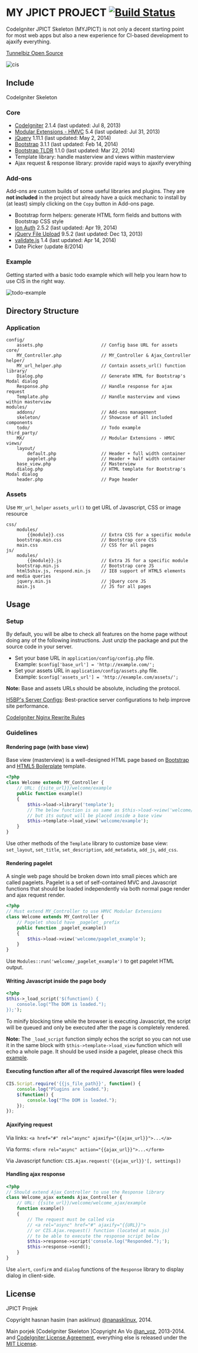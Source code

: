 MY JPICT  PROJECT [![Build Status](https://travis-ci.org/anvoz/CodeIgniter-Skeleton.png?branch=master)](https://travis-ci.org/anvoz/CodeIgniter-Skeleton)
====================

CodeIgniter JPICT Skeleton (MYJPICT) is not only a decent starting point for most web apps but also a new experience for CI-based development to ajaxify everything.

[Tunnelbiz Open Source](http://opensource.tunnelbiz.com)

![cis](https://cloud.githubusercontent.com/assets/4688035/2561535/471eba12-b81c-11e3-93d2-130d011f6b13.PNG)

## Include

CodeIgniter Skeleton

### Core

* [CodeIgniter](https://github.com/EllisLab/CodeIgniter) 2.1.4 (last updated: Jul 8, 2013)
* [Modular Extensions - HMVC](https://bitbucket.org/wiredesignz/codeigniter-modular-extensions-hmvc) 5.4 (last updated: Jul 31, 2013)
* [jQuery](https://github.com/jquery/jquery) 1.11.1 (last updated: May 2, 2014)
* [Bootstrap](https://github.com/twbs/bootstrap) 3.1.1 (last updated: Feb 14, 2014)
* [Bootstrap TLDR](https://github.com/anvoz/bootstrap-tldr) 1.1.0 (last updated: Mar 22, 2014)
* Template library: handle masterview and views within masterview
* Ajax request & response library: provide rapid ways to ajaxify everything

### Add-ons

Add-ons are custom builds of some useful libraries and plugins. They are **not included** in the project but already have a quick mechanic to install by (at least) simply clicking on the `Copy` button in Add-ons page.

* Bootstrap form helpers: generate HTML form fields and buttons with Bootstrap CSS style
* [Ion Auth](https://github.com/benedmunds/CodeIgniter-Ion-Auth) 2.5.2 (last updated: Apr 19, 2014)
* [jQuery File Upload](https://github.com/blueimp/jQuery-File-Upload) 9.5.2 (last updated: Dec 13, 2013)
* [validate.js](https://github.com/rickharrison/validate.js) 1.4 (last updated: Apr 14, 2014)
* Date Picker (update 8/2014)

### Example

Getting started with a basic todo example which will help you learn how to use CIS in the right way.

![todo-example](https://cloud.githubusercontent.com/assets/4688035/2561537/557533de-b81c-11e3-8590-8fd4c11ab30b.PNG)

## Directory Structure

### Application

```
config/
    assets.php                      // Config base URL for assets
core/
    MY_Controller.php               // MY_Controller & Ajax_Controller
helper/
    MY_url_helper.php               // Contain assets_url() function
library/
    Dialog.php                      // Generate HTML for Bootstrap's Modal dialog
    Response.php                    // Handle response for ajax request
    Template.php                    // Handle masterview and views within masterview
modules/
    addons/                         // Add-ons management
    skeleton/                       // Showcase of all included components
    todo/                           // Todo example
third_party/
    MX/                             // Modular Extensions - HMVC
views/
    layout/
        default.php                 // Header + full width container
        pagelet.php                 // Header + half width container
    base_view.php                   // Masterview
    dialog.php                      // HTML template for Bootstrap's Modal dialog
    header.php                      // Page header
```

### Assets

Use `MY_url_helper` `assets_url()` to get URL of Javascript, CSS or image resource

```
css/
    modules/
        {{module}}.css              // Extra CSS for a specific module
    bootstrap.min.css               // Bootstrap core CSS
    main.css                        // CSS for all pages
js/
    modules/
        {{module}}.js               // Extra JS for a specific module
    bootstrap.min.js                // Bootstrap core JS
    html5shiv.js, respond.min.js    // IE8 support of HTML5 elements and media queries
    jquery.min.js                   // jQuery core JS
    main.js                         // JS for all pages
```

## Usage

### Setup

By default, you will be albe to check all features on the home page without doing any of the following instructions. Just unzip the package and put the source code in your server.

* Set your base URL in `application/config/config.php` file.  
Example: `$config['base_url'] = 'http://example.com/';`
* Set your assets URL in `application/config/assets.php` file.  
Example: `$config['assets_url'] = 'http://example.com/assets/';`

**Note:** Base and assets URLs should be absolute, including the protocol.

[H5BP's Server Configs](https://github.com/h5bp/server-configs): Best-practice server configurations to help improve site performance.

[CodeIgniter Nginx Rewrite Rules](https://github.com/anvoz/CodeIgniter-Skeleton/wiki/CodeIgniter-Nginx-Rewrite-Rules)

### Guidelines

#### Rendering page (with base view)

Base view (masterview) is a well-designed HTML page based on [Bootstrap](https://github.com/twbs/bootstrap) and [HTML5 Boilerplate](https://github.com/h5bp/html5-boilerplate) template.
```php
<?php
class Welcome extends MY_Controller {
    // URL: {{site_url}}/welcome/example
    public function example()
    {
        $this->load->library('template');
        // The below function is as same as $this->load->view('welcome/example')
        // but its output will be placed inside a base view
        $this->template->load_view('welcome/example');
    }
}
```
Use other methods of the `Template` library to customize base view: `set_layout`, `set_title`, `set_description`, `add_metadata`, `add_js`, `add_css`.

#### Rendering pagelet

A single web page should be broken down into small pieces which are called pagelets. Pagelet is a set of self-contained MVC and Javascript functions that should be loaded independently via both normal page render and ajax request render.
```php
<?php
// Must extend MY_Controller to use HMVC Modular Extensions
class Welcome extends MY_Controller {
    // Pagelet should have _pagelet_ prefix
    public function _pagelet_example()
    {
        $this->load->view('welcome/pagelet_example');
    }
}
```
Use `Modules::run('welcome/_pagelet_example')` to get pagelet HTML output.

#### Writing Javascript inside the page body
```php
<?php
$this->_load_script('$(function() {
    console.log("The DOM is loaded.");
});');
```
To minify blocking time while the browser is executing Javascript, the script will be queued and only be executed after the page is completely rendered.

**Note:** The `_load_script` function simply echos the script so you can not use it in the same block with `$this->template->load_view` function which will echo a whole page. It should be used inside a pagelet, please check this [example](https://github.com/anvoz/CodeIgniter-Skeleton/blob/master/application/modules/addons/data/validate_js/controllers/form_validation_example.php#L67-L77).

#### Executing function after all of the required Javascript files were loaded
```js
CIS.Script.require('{{js_file_path}}', function() {
    console.log("Plugins are loaded.");
    $(function() {
        console.log("The DOM is loaded.");
    });
});
```

#### Ajaxifying request
Via links: `<a href="#" rel="async" ajaxify="{{ajax_url}}">...</a>`

Via forms: `<form rel="async" action="{{ajax_url}}">...</form>`

Via Javascript function: `CIS.Ajax.request('{{ajax_url}}'[, settings])`

#### Handling ajax response
```php
<?php
// Should extend Ajax_Controller to use the Response library
class Welcome_ajax extends Ajax_Controller {
    // URL: {{site_url}}/welcome/welcome_ajax/example
    function example()
    {
        // The request must be called via
        // <a rel="async" href="#" ajaxify="{{URL}}">
        // or CIS.Ajax.request() function (located at main.js)
        // to be able to execute the response script below
        $this->response->script('console.log("Responded.");');
        $this->response->send();
    }
}
```
Use `alert`, `confirm` and `dialog` functions of the `Response` library to display dialog in client-side.

## License
JPICT Projek

Copyright hasnan hasim (nan asklinux) [@nanasklinux](https://twitter.com/nanasklinux), 2014.

Main porjek 
[CodeIgniter Skeleton ]Copyright An Vo [@an_voz](https://twitter.com/an_voz), 2013-2014.
and
[CodeIgniter License Agreement](http://ellislab.com/codeigniter/user-guide/license.html), everything else is released under the [MIT License](http://opensource.org/licenses/MIT).
